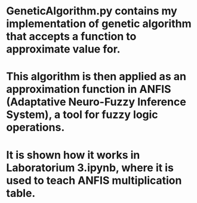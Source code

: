 # GeneticAlgorithm.py contains my implementation of genetic algorithm that accepts a function to approximate value for.
# This algorithm is then applied as an approximation function in ANFIS (Adaptative Neuro-Fuzzy Inference System), a tool for fuzzy logic operations.
# It is shown how it works in Laboratorium 3.ipynb, where it is used to teach ANFIS multiplication table.
